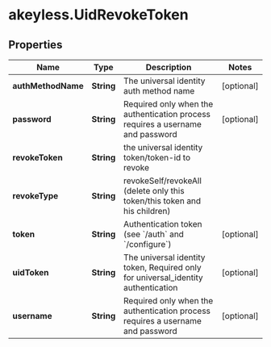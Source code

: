 # akeyless.UidRevokeToken

## Properties

Name | Type | Description | Notes
------------ | ------------- | ------------- | -------------
**authMethodName** | **String** | The universal identity auth method name | [optional] 
**password** | **String** | Required only when the authentication process requires a username and password | [optional] 
**revokeToken** | **String** | the universal identity token/token-id to revoke | 
**revokeType** | **String** | revokeSelf/revokeAll (delete only this token/this token and his children) | 
**token** | **String** | Authentication token (see &#x60;/auth&#x60; and &#x60;/configure&#x60;) | [optional] 
**uidToken** | **String** | The universal identity token, Required only for universal_identity authentication | [optional] 
**username** | **String** | Required only when the authentication process requires a username and password | [optional] 


